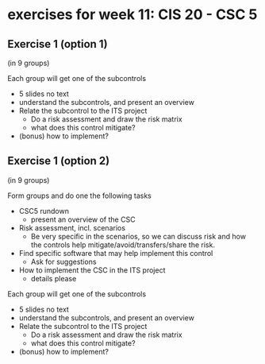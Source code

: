 # exercises for week 11: CIS 20 - CSC 5

## Exercise 1 (option 1)
(in 9 groups)

Each group will get one of the subcontrols
* 5 slides no text
* understand the subcontrols, and present an overview
* Relate the subcontrol to the ITS project
  * Do a risk assessment and draw the risk matrix
  * what does this control mitigate?
* (bonus) how to implement?

## Exercise 1 (option 2)
(in 9 groups)

Form groups and do one the following tasks
* CSC5 rundown
  * present an overview of the CSC
* Risk assessment, incl. scenarios
  * Be very specific in the scenarios, so we can discuss risk and how the controls help mitigate/avoid/transfers/share the risk.
* Find specific software that may help implement this control
  * Ask for suggestions
* How to implement the CSC in the ITS project
  * details please

Each group will get one of the subcontrols
* 5 slides no text
* understand the subcontrols, and present an overview
* Relate the subcontrol to the ITS project
  * Do a risk assessment and draw the risk matrix
  * what does this control mitigate?
* (bonus) how to implement?
